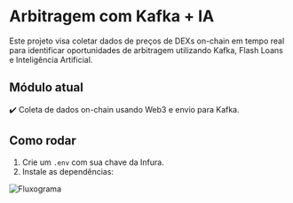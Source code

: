 # Arbitragem com Kafka + IA

Este projeto visa coletar dados de preços de DEXs on-chain em tempo real para identificar oportunidades de arbitragem utilizando Kafka, Flash Loans e Inteligência Artificial.

## Módulo atual
✔️ Coleta de dados on-chain usando Web3 e envio para Kafka.

## Como rodar

1. Crie um `.env` com sua chave da Infura.
2. Instale as dependências:

![Fluxograma](https://github.com/user-attachments/assets/22d44e7a-937d-4b52-b57f-6447ce662dac)

